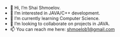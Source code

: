- 👋 Hi, I’m Shai Shmoelov.
- 👀 I’m interested in JAVA/C++ development.
- 🌱 I’m currently learning Computer Science.
- 💞️ I’m looking to collaborate on projects in JAVA.
- 📫 You can reach me here: shmoelob1@gmail.com
